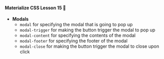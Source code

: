 #### Materialize CSS Lesson 15 :art:

- **Modals**
  - `modal` for specifying the modal that is going to pop up
  - `modal-trigger` for making the button trigger the modal to pop up
  - `modal-content` for specifying the contents of the modal
  - `modal-footer` for specifying the footer of the modal
  - `modal-close` for making the button trigger the modal to close upon click
